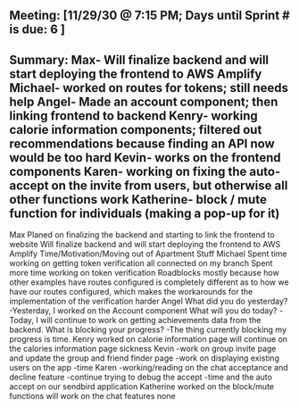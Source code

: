 Meeting: [11/29/30 @ 7:15 PM; Days until Sprint # is due: 6 ]
-----
Summary:
Max- Will finalize backend and will start deploying the frontend to AWS Amplify 
Michael- worked on routes for tokens; still needs help
Angel- Made an account component; then linking frontend to backend
Kenry- working calorie information components; filtered out recommendations because finding an API now would be too hard 
Kevin- works on the frontend components
Karen- working on fixing the auto-accept on the invite from users, but otherwise all other functions work
Katherine- block / mute function for individuals (making a pop-up for it) 
-----
Max
Planed on finalizing the backend and starting to link the frontend to website
Will finalize backend and will start deploying the frontend to AWS Amplify 
Time/Motivation/Moving out of Apartment Stuff
Michael
Spent time working on getting token verification all connected on my branch
Spent more time working on token verification
Roadblocks mostly because how other examples have routes configured is completely different as to how we have our routes configured, which makes the workarounds for the implementation of the verification harder
Angel
What did you do yesterday? 
-Yesterday,  I worked on the Account component
What will you do today?
-Today, I will continue to work on getting achievements data from the backend.
What is blocking your progress? 
-The thing currently blocking my progress is time.
Kenry
worked on calorie information page
will continue on the calories information page
sickness
Kevin
-work on group invite page and update the group and friend finder page
-work on displaying existing users on the app
-time
Karen
-working/reading on the chat acceptance and decline feature
-continue trying to debug the accept
-time and the auto accept on our sendbird application
Katherine
worked on the block/mute functions
will work on the chat features
none
